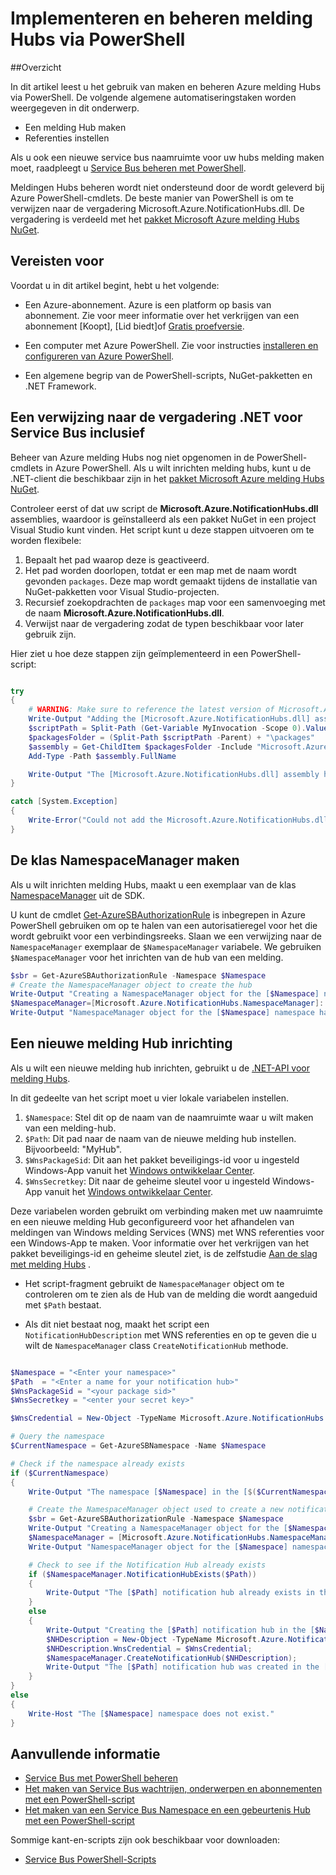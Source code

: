 <properties 
    pageTitle="Implementeren en beheren melding Hubs via PowerShell" 
    description="Het maken en beheren van melding Hubs via PowerShell voor automatisering" 
    services="notification-hubs" 
    documentationCenter="" 
    authors="ysxu" 
    manager="erikre" 
    editor="" />

<tags 
    ms.service="notification-hubs" 
    ms.workload="mobile" 
    ms.tgt_pltfrm="powershell" 
    ms.devlang="na" 
    ms.topic="article" 
    ms.date="06/29/2016" 
    ms.author="yuaxu"/>

# <a name="deploy-and-manage-notification-hubs-using-powershell"></a>Implementeren en beheren melding Hubs via PowerShell

##<a name="overview"></a>Overzicht

In dit artikel leest u het gebruik van maken en beheren Azure melding Hubs via PowerShell. De volgende algemene automatiseringstaken worden weergegeven in dit onderwerp.

+ Een melding Hub maken
+ Referenties instellen

Als u ook een nieuwe service bus naamruimte voor uw hubs melding maken moet, raadpleegt u [Service Bus beheren met PowerShell](../service-bus-messaging/service-bus-powershell-how-to-provision.md).

Meldingen Hubs beheren wordt niet ondersteund door de wordt geleverd bij Azure PowerShell-cmdlets. De beste manier van PowerShell is om te verwijzen naar de vergadering Microsoft.Azure.NotificationHubs.dll. De vergadering is verdeeld met het [pakket Microsoft Azure melding Hubs NuGet](https://www.nuget.org/packages/Microsoft.Azure.NotificationHubs/).


## <a name="prerequisites"></a>Vereisten voor

Voordat u in dit artikel begint, hebt u het volgende:

- Een Azure-abonnement. Azure is een platform op basis van abonnement. Zie voor meer informatie over het verkrijgen van een abonnement [Koopt], [Lid biedt]of [Gratis proefversie].

- Een computer met Azure PowerShell. Zie voor instructies [installeren en configureren van Azure PowerShell].

- Een algemene begrip van de PowerShell-scripts, NuGet-pakketten en .NET Framework.


## <a name="including-a-reference-to-the-net-assembly-for-service-bus"></a>Een verwijzing naar de vergadering .NET voor Service Bus inclusief

Beheer van Azure melding Hubs nog niet opgenomen in de PowerShell-cmdlets in Azure PowerShell. Als u wilt inrichten melding hubs, kunt u de .NET-client die beschikbaar zijn in het [pakket Microsoft Azure melding Hubs NuGet](https://www.nuget.org/packages/Microsoft.Azure.NotificationHubs/).

Controleer eerst of dat uw script de **Microsoft.Azure.NotificationHubs.dll** assemblies, waardoor is geïnstalleerd als een pakket NuGet in een project Visual Studio kunt vinden. Het script kunt u deze stappen uitvoeren om te worden flexibele:

1. Bepaalt het pad waarop deze is geactiveerd.
2. Het pad worden doorlopen, totdat er een map met de naam wordt gevonden `packages`. Deze map wordt gemaakt tijdens de installatie van NuGet-pakketten voor Visual Studio-projecten.
3. Recursief zoekopdrachten de `packages` map voor een samenvoeging met de naam **Microsoft.Azure.NotificationHubs.dll**.
4. Verwijst naar de vergadering zodat de typen beschikbaar voor later gebruik zijn.

Hier ziet u hoe deze stappen zijn geïmplementeerd in een PowerShell-script:

``` powershell

try
{
    # WARNING: Make sure to reference the latest version of Microsoft.Azure.NotificationHubs.dll
    Write-Output "Adding the [Microsoft.Azure.NotificationHubs.dll] assembly to the script..."
    $scriptPath = Split-Path (Get-Variable MyInvocation -Scope 0).Value.MyCommand.Path
    $packagesFolder = (Split-Path $scriptPath -Parent) + "\packages"
    $assembly = Get-ChildItem $packagesFolder -Include "Microsoft.Azure.NotificationHubs.dll" -Recurse
    Add-Type -Path $assembly.FullName

    Write-Output "The [Microsoft.Azure.NotificationHubs.dll] assembly has been successfully added to the script."
}

catch [System.Exception]
{
    Write-Error("Could not add the Microsoft.Azure.NotificationHubs.dll assembly to the script. Make sure you build the solution before running the provisioning script.")
}
```

## <a name="create-the-namespacemanager-class"></a>De klas NamespaceManager maken

Als u wilt inrichten melding Hubs, maakt u een exemplaar van de klas [NamespaceManager](https://msdn.microsoft.com/library/azure/microsoft.azure.notificationhubs.namespacemanager.aspx) uit de SDK. 

U kunt de cmdlet [Get-AzureSBAuthorizationRule] is inbegrepen in Azure PowerShell gebruiken om op te halen van een autorisatieregel voor het die wordt gebruikt voor een verbindingsreeks. Slaan we een verwijzing naar de `NamespaceManager` exemplaar de `$NamespaceManager` variabele. We gebruiken `$NamespaceManager` voor het inrichten van de hub van een melding.

``` powershell
$sbr = Get-AzureSBAuthorizationRule -Namespace $Namespace
# Create the NamespaceManager object to create the hub
Write-Output "Creating a NamespaceManager object for the [$Namespace] namespace..."
$NamespaceManager=[Microsoft.Azure.NotificationHubs.NamespaceManager]::CreateFromConnectionString($sbr.ConnectionString);
Write-Output "NamespaceManager object for the [$Namespace] namespace has been successfully created."
```


## <a name="provisioning-a-new-notification-hub"></a>Een nieuwe melding Hub inrichting 

Als u wilt een nieuwe melding hub inrichten, gebruikt u de [.NET-API voor melding Hubs].

In dit gedeelte van het script moet u vier lokale variabelen instellen. 

1. `$Namespace`: Stel dit op de naam van de naamruimte waar u wilt maken van een melding-hub.
2. `$Path`: Dit pad naar de naam van de nieuwe melding hub instellen.  Bijvoorbeeld: "MyHub".    
3. `$WnsPackageSid`: Dit aan het pakket beveiligings-id voor u ingesteld Windows-App vanuit het [Windows ontwikkelaar Center](http://go.microsoft.com/fwlink/p/?linkid=266582&clcid=0x409).
4. `$WnsSecretkey`: Dit naar de geheime sleutel voor u ingesteld Windows-App vanuit het [Windows ontwikkelaar Center](http://go.microsoft.com/fwlink/p/?linkid=266582&clcid=0x409).

Deze variabelen worden gebruikt om verbinding maken met uw naamruimte en een nieuwe melding Hub geconfigureerd voor het afhandelen van meldingen van Windows melding Services (WNS) met WNS referenties voor een Windows-App te maken. Voor informatie over het verkrijgen van het pakket beveiligings-id en geheime sleutel ziet, is de zelfstudie [Aan de slag met melding Hubs](notification-hubs-windows-store-dotnet-get-started-wns-push-notification.md) . 

+ Het script-fragment gebruikt de `NamespaceManager` object om te controleren om te zien als de Hub van de melding die wordt aangeduid met `$Path` bestaat.

+ Als dit niet bestaat nog, maakt het script een `NotificationHubDescription` met WNS referenties en op te geven die u wilt de `NamespaceManager` class `CreateNotificationHub` methode.

``` powershell

$Namespace = "<Enter your namespace>"
$Path  = "<Enter a name for your notification hub>"
$WnsPackageSid = "<your package sid>"
$WnsSecretkey = "<enter your secret key>"

$WnsCredential = New-Object -TypeName Microsoft.Azure.NotificationHubs.WnsCredential -ArgumentList $WnsPackageSid,$WnsSecretkey

# Query the namespace
$CurrentNamespace = Get-AzureSBNamespace -Name $Namespace

# Check if the namespace already exists
if ($CurrentNamespace)
{
    Write-Output "The namespace [$Namespace] in the [$($CurrentNamespace.Region)] region was found."

    # Create the NamespaceManager object used to create a new notification hub
    $sbr = Get-AzureSBAuthorizationRule -Namespace $Namespace
    Write-Output "Creating a NamespaceManager object for the [$Namespace] namespace..."
    $NamespaceManager = [Microsoft.Azure.NotificationHubs.NamespaceManager]::CreateFromConnectionString($sbr.ConnectionString);
    Write-Output "NamespaceManager object for the [$Namespace] namespace has been successfully created."

    # Check to see if the Notification Hub already exists
    if ($NamespaceManager.NotificationHubExists($Path))
    {
        Write-Output "The [$Path] notification hub already exists in the [$Namespace] namespace."  
    }
    else
    {
        Write-Output "Creating the [$Path] notification hub in the [$Namespace] namespace."
        $NHDescription = New-Object -TypeName Microsoft.Azure.NotificationHubs.NotificationHubDescription -ArgumentList $Path;
        $NHDescription.WnsCredential = $WnsCredential;
        $NamespaceManager.CreateNotificationHub($NHDescription);
        Write-Output "The [$Path] notification hub was created in the [$Namespace] namespace."
    }
}
else
{
    Write-Host "The [$Namespace] namespace does not exist."
}
```




## <a name="additional-resources"></a>Aanvullende informatie

- [Service Bus met PowerShell beheren](../service-bus-messaging/service-bus-powershell-how-to-provision.md)
- [Het maken van Service Bus wachtrijen, onderwerpen en abonnementen met een PowerShell-script](http://blogs.msdn.com/b/paolos/archive/2014/12/02/how-to-create-a-service-bus-queues-topics-and-subscriptions-using-a-powershell-script.aspx)
- [Het maken van een Service Bus Namespace en een gebeurtenis Hub met een PowerShell-script](http://blogs.msdn.com/b/paolos/archive/2014/12/01/how-to-create-a-service-bus-namespace-and-an-event-hub-using-a-powershell-script.aspx)

Sommige kant-en-scripts zijn ook beschikbaar voor downloaden:
- [Service Bus PowerShell-Scripts](https://code.msdn.microsoft.com/windowsazure/Service-Bus-PowerShell-a46b7059)
 

[Aankoop-opties]: http://azure.microsoft.com/pricing/purchase-options/
[Lid aanbiedingen]: http://azure.microsoft.com/pricing/member-offers/
[Gratis proefversie]: http://azure.microsoft.com/pricing/free-trial/
[Installeren en configureren van Azure PowerShell]: ../powershell-install-configure.md
[.NET-API voor melding Hubs]: https://msdn.microsoft.com/library/azure/mt414893.aspx
[Get-AzureSBNamespace]: https://msdn.microsoft.com/library/azure/dn495122.aspx
[New-AzureSBNamespace]: https://msdn.microsoft.com/library/azure/dn495165.aspx
[Get-AzureSBAuthorizationRule]: https://msdn.microsoft.com/library/azure/dn495113.aspx
 

